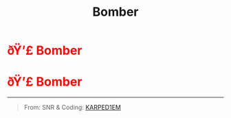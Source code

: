 ﻿---
lang: en-US
title: Bomber
prev: Arrogance
next: BountyHunter
---
# <font color=red>ðŸ’£ <b>Bomber</b></font> <Badge text="Killing" type="tip" vertical="middle"/>
# <font color=red>ðŸ’£ <b>Bomber</b></font> <Badge text="Killing" type="tip" vertical="middle"/>
---

> From: SNR & Coding: [KARPED1EM](https://github.com/KARPED1EM)

